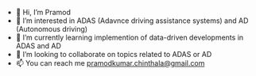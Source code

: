 - 👋 Hi, I’m Pramod 
- 👀 I’m interested in ADAS (Adavnce driving assistance systems) and AD (Autonomous driving)
- 🌱 I’m currently learning implemention of data-driven developments in ADAS and AD
- 💞️ I’m looking to collaborate on topics related to ADAS or AD
- 📫 You can reach me pramodkumar.chinthala@gmail.com

<!---
Pramod07Ch/Pramod07Ch is a ✨ special ✨ repository because its `README.md` (this file) appears on your GitHub profile.
You can click the Preview link to take a look at your changes.
--->
